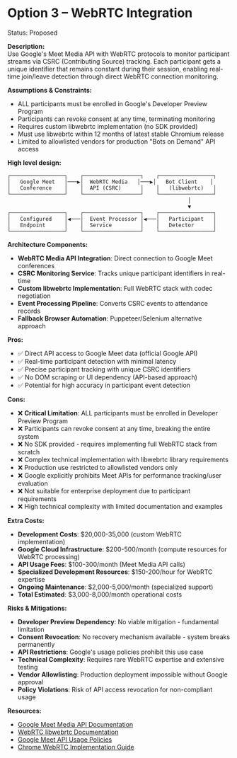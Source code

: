 # Option 3 – WebRTC Integration
Status: Proposed

**Description:**  
Use Google's Meet Media API with WebRTC protocols to monitor participant streams via CSRC (Contributing Source) tracking. Each participant gets a unique identifier that remains constant during their session, enabling real-time join/leave detection through direct WebRTC connection monitoring.

**Assumptions & Constraints:** 
- ALL participants must be enrolled in Google's Developer Preview Program
- Participants can revoke consent at any time, terminating monitoring
- Requires custom libwebrtc implementation (no SDK provided)
- Must use libwebrtc within 12 months of latest stable Chromium release
- Limited to allowlisted vendors for production "Bots on Demand" API access

**High level design:**  
```
┌─────────────────┐    ┌──────────────────┐    ┌─────────────────┐
│   Google Meet   │───▶│  WebRTC Media   │───▶│   Bot Client    │
│   Conference    │    │  API (CSRC)      │    │   (libwebrtc)   │
└─────────────────┘    └──────────────────┘    └─────────────────┘
                                                         │
                                                         ▼
┌─────────────────┐    ┌──────────────────┐    ┌─────────────────┐
│   Configured    │◀───│  Event Processor │◀───│   Participant   │
│   Endpoint      │    │  Service         │    │   Detector      │
└─────────────────┘    └──────────────────┘    └─────────────────┘
```

**Architecture Components:**
- **WebRTC Media API Integration**: Direct connection to Google Meet conferences
- **CSRC Monitoring Service**: Tracks unique participant identifiers in real-time
- **Custom libwebrtc Implementation**: Full WebRTC stack with codec negotiation
- **Event Processing Pipeline**: Converts CSRC events to attendance records
- **Fallback Browser Automation**: Puppeteer/Selenium alternative approach

**Pros:**  
- ✅ Direct API access to Google Meet data (official Google API)
- ✅ Real-time participant detection with minimal latency
- ✅ Precise participant tracking with unique CSRC identifiers
- ✅ No DOM scraping or UI dependency (API-based approach)
- ✅ Potential for high accuracy in participant event detection

**Cons:**  
- ❌ **Critical Limitation**: ALL participants must be enrolled in Developer Preview Program
- ❌ Participants can revoke consent at any time, breaking the entire system
- ❌ No SDK provided - requires implementing full WebRTC stack from scratch
- ❌ Complex technical implementation with libwebrtc library requirements
- ❌ Production use restricted to allowlisted vendors only
- ❌ Google explicitly prohibits Meet APIs for performance tracking/user evaluation
- ❌ Not suitable for enterprise deployment due to participant requirements
- ❌ High technical complexity with limited documentation and examples

**Extra Costs:**  
- **Development Costs**: $20,000-35,000 (custom WebRTC implementation)
- **Google Cloud Infrastructure**: $200-500/month (compute resources for WebRTC processing)
- **API Usage Fees**: $100-300/month (Meet Media API calls)
- **Specialized Development Resources**: $150-200/hour for WebRTC expertise
- **Ongoing Maintenance**: $2,000-5,000/month (specialized support)
- **Total Estimated**: $3,000-8,000/month operational costs

**Risks & Mitigations:**  
- **Developer Preview Dependency**: No viable mitigation - fundamental limitation
- **Consent Revocation**: No recovery mechanism available - system breaks permanently
- **API Restrictions**: Google's usage policies prohibit this use case
- **Technical Complexity**: Requires rare WebRTC expertise and extensive testing
- **Vendor Allowlisting**: Production deployment impossible without Google approval
- **Policy Violations**: Risk of API access revocation for non-compliant usage

**Resources:**
- [Google Meet Media API Documentation](https://developers.google.com/workspace/meet/media)
- [WebRTC libwebrtc Documentation](https://webrtc.org/native-code/native-apis/)
- [Google Meet API Usage Policies](https://developers.google.com/workspace/meet/policies)
- [Chrome WebRTC Implementation Guide](https://chromium.googlesource.com/external/webrtc/)
